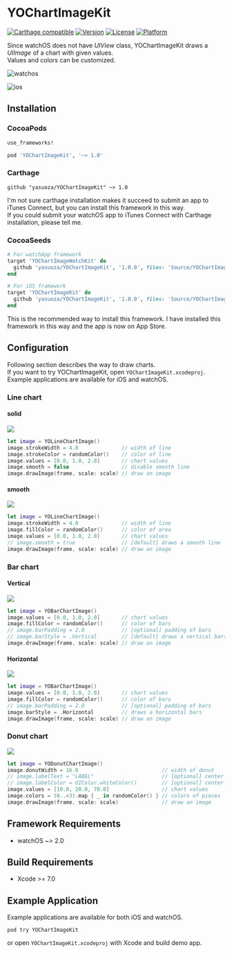# YOChartImageKit

[![Carthage compatible](https://img.shields.io/badge/Carthage-compatible-4BC51D.svg?style=flat)](https://github.com/Carthage/Carthage)
[![Version](https://img.shields.io/cocoapods/v/YOChartImageKit.svg?style=flat)](http://cocoadocs.org/docsets/YOChartImageKit)
[![License](https://img.shields.io/cocoapods/l/YOChartImageKit.svg?style=flat)](http://cocoadocs.org/docsets/YOChartImageKit)
[![Platform](https://img.shields.io/cocoapods/p/YOChartImageKit.svg?style=flat)](http://cocoadocs.org/docsets/YOChartImageKit)


Since watchOS does not have _UIView_ class, YOChartImageKit draws a _UIImage_ of a chart with given values.  
Values and colors can be customized.

![watchos](https://raw.githubusercontent.com/yasuoza/YOChartImageKit/assets/images/watchos/all.png)

![ios](https://raw.githubusercontent.com/yasuoza/YOChartImageKit/assets/images/ios/all.png)

## Installation

### CocoaPods

```ruby
use_frameworks!

pod 'YOChartImageKit', '~> 1.0'
```

### Carthage

```
github "yasuoza/YOChartImageKit" ~> 1.0
```

I'm not sure carthage installation makes it succeed to submit an app to iTunes Connect, but you can install this framework in this way.  
If you could submit your watchOS app to iTunes Connect with Carthage installation, please tell me.

### CocoaSeeds

```ruby
# For watchApp framework
target 'YOChartImageWatchKit' do
  github 'yasuoza/YOChartImageKit', '1.0.0', files: 'Source/YOChartImageKit/*.{h,m}'
end

# For iOS framework
target 'YOChartImageKit' do
  github 'yasuoza/YOChartImageKit', '1.0.0', files: 'Source/YOChartImageKit/*.{h,m}'
end
```

This is the recommended way to install this framework. I have installed this framework in this way and the app is now on App Store.

## Configuration

Following section describes the way to draw charts.  
If you want to try YOChartImageKit, open `YOChartImageKit.xcodeproj`. Example applications are available for iOS and watchOS.

### Line chart

#### solid

![](https://raw.githubusercontent.com/yasuoza/YOChartImageKit/assets/images/watchos/0_solid_line.png)

```swift
let image = YOLineChartImage()
image.strokeWidth = 4.0              // width of line
image.strokeColor = randomColor()    // color of line
image.values = [0.0, 1.0, 2.0]       // chart values
image.smooth = false                 // disable smooth line
image.drawImage(frame, scale: scale) // draw an image
```

#### smooth

![](https://raw.githubusercontent.com/yasuoza/YOChartImageKit/assets/images/watchos/0_smooth_line.png)

```swift
let image = YOLineChartImage()
image.strokeWidth = 4.0              // width of line
image.fillColor = randomColor()      // color of area
image.values = [0.0, 1.0, 2.0]       // chart values
// image.smooth = true               // [default] draws a smooth line
image.drawImage(frame, scale: scale) // draw an image
```

### Bar chart

#### Vertical

![](https://raw.githubusercontent.com/yasuoza/YOChartImageKit/assets/images/watchos/1_bar.png)

```swift
let image = YOBarChartImage()
image.values = [0.0, 1.0, 2.0]       // chart values
image.fillColor = randomColor()      // color of bars
// image.barPadding = 2.0            // [optional] padding of bars
// image.barStyle = .Vertical        // [default] draws a vertical bars
image.drawImage(frame, scale: scale) // draw an image
```

#### Horizontal

![](https://raw.githubusercontent.com/yasuoza/YOChartImageKit/assets/images/watchos/1_horizontal_bar.png)

```swift
let image = YOBarChartImage()
image.values = [0.0, 1.0, 2.0]       // chart values
image.fillColor = randomColor()      // color of bars
// image.barPadding = 2.0            // [optional] padding of bars
image.barStyle = .Horizontal         // draws a horizontal bars
image.drawImage(frame, scale: scale) // draw an image
```

### Donut chart

![](https://raw.githubusercontent.com/yasuoza/YOChartImageKit/assets/images/watchos/2_donut.png)

```swift
let image = YODonutChartImage()
image.donutWidth = 16.0                           // width of donut
// image.labelText = "LABEL"                      // [optional] center label text
// image.labelColor = UIColor.whiteColor()        // [optional] center label color
image.values = [10.0, 20.0, 70.0]                 // chart values
image.colors = (0..<3).map { _ in randomColor() } // colors of pieces
image.drawImage(frame, scale: scale)              // draw an image
```

## Framework Requirements

- watchOS ~> 2.0

## Build Requirements

- Xcode >= 7.0

## Example Application

Example applications are available for both iOS and watchOS.  

```
pod try YOChartImageKit
```

or open `YOChartImageKit.xcodeproj` with Xcode and build demo app.
